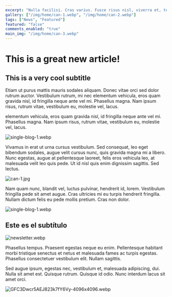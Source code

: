 ```yaml
---
excerpt: "Nulla facilisi. Cras varius. Fusce risus nisl, viverra et, tempor et, pretium in, sapien. Etiam rhoncus. Curabitur ullamcorper ultricies nisi."
gallery: ["/img/home/can-1.webp", "/img/home/can-2.webp"]
tags: ["News", "Featured"]
featured: "false"
comments_enabled: "true"
main_img: "/img/home/can-3.webp"
---
```

# This is a great new article!

## This is a very cool subtitle

Etiam ut purus mattis mauris sodales aliquam. Donec vitae orci sed dolor rutrum auctor. Vestibulum rutrum, mi nec elementum vehicula, eros quam gravida nisl, id fringilla neque ante vel mi. Phasellus magna. Nam ipsum risus, rutrum vitae, vestibulum eu, molestie vel, lacus.

elementum vehicula, eros quam gravida nisl, id fringilla neque ante vel mi. Phasellus magna. Nam ipsum risus, rutrum vitae, vestibulum eu, molestie vel, lacus.

![single-blog-1.webp](../../public/img/home/single-blog-1.webp)

Vivamus in erat ut urna cursus vestibulum. Sed consequat, leo eget bibendum sodales, augue velit cursus nunc, quis gravida magna mi a libero. Nunc egestas, augue at pellentesque laoreet, felis eros vehicula leo, at malesuada velit leo quis pede. Ut id nisl quis enim dignissim sagittis. Sed lectus.

![can-1.jpg](../../public/img/home/can-1.jpg)

Nam quam nunc, blandit vel, luctus pulvinar, hendrerit id, lorem. Vestibulum fringilla pede sit amet augue. Cras ultricies mi eu turpis hendrerit fringilla. Nullam dictum felis eu pede mollis pretium. Cras non dolor.

![single-blog-1.webp](../../public/img/home/single-blog-1.webp)

## Este es el subtítulo

![newsletter.webp](/img/home/newsletter.webp)

Phasellus tempus. Praesent egestas neque eu enim. Pellentesque habitant morbi tristique senectus et netus et malesuada fames ac turpis egestas. Phasellus consectetuer vestibulum elit. Nullam sagittis.

Sed augue ipsum, egestas nec, vestibulum et, malesuada adipiscing, dui. Nulla sit amet est. Quisque rutrum. Quisque id odio. Nunc interdum lacus sit amet orci.

![GFC3Dwcr5AEJ823k7fY6Vy-4096x4096.webp](/img/home/GFC3Dwcr5AEJ823k7fY6Vy-4096x4096.webp)
